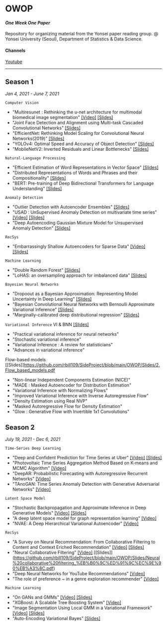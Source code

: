 # OWOP
#### *One Week One Paper* <br>
Repository for organizing material from the Yonsei paper reading group. @ Yonsei University (Seoul), Department of Statistics & Data Science.

#### Channels
[Youtube](https://www.youtube.com/channel/UCg7qqlsEjz0jKc91UIlwk6w/featured)

---

## Season 1
*Jan 4, 2021 - June 7, 2021*

<code>Computer Vision</code>
- "Multiresunet : Rethinking the u-net architecture for multimodal biomedical image segmentation" [[Video]](https://www.youtube.com/watch?v=v6vV505z4Pk) [[Slides]](https://github.com/rbill109/SideProject/blob/main/OWOP/Slides/MultiResUnet.pdf)
- "Joint Face Detection and Alignment using Multi-task Cascaded Convolutional Networks" [[Slides]](https://github.com/rbill109/SideProject/blob/main/OWOP/Slides/MTCNN.pdf)
- "EfficientNet: Rethinking Model Scaling for Convolutional Neural Networks(2019)" [[Slides]](https://github.com/rbill109/SideProject/blob/main/OWOP/Slides/EfficientNet.pdf)
- "YOLOv4: Optimal Speed and Accuracy of Object Detection" [[Slides]](https://github.com/rbill109/SideProject/blob/main/OWOP/Slides/YOLOv4.pdf)
- "MobileNetV2: Inverted Residuals and Linear Bottlenecks" [[Slides]]()

<code>Natural-Language Processing</code>
- "Efficient Estimation of Word Representations in Vector Space" [[Slides]](https://github.com/rbill109/SideProject/blob/main/OWOP/Slides/word2vec.pdf)
- "Distributed Representations of Words and Phrases and their Compositionality" [[Slides]](https://github.com/rbill109/SideProject/blob/main/OWOP/Slides/word2vec.pdf)
- "BERT: Pre-training of Deep Bidirectional Transformers for Language Understanding" [[Slides]](https://github.com/rbill109/SideProject/blob/main/OWOP/Slides/BERT.pdf)

<code>Anomaly Detection</code>
- "Outlier Detection with Autoencoder Ensembles" [[Slides]](https://github.com/rbill109/SideProject/blob/main/OWOP/Slides/owop%20(outlier%20detection%20with%20autoencoder%20ensembles)%20(1).pdf)
- "USAD : UnSupervised Anomaly Detection on multivariate time series" [[Video]](https://www.youtube.com/watch?v=LuwSlx5rzis) [[Slides]](https://github.com/rbill109/SideProject/blob/main/OWOP/Slides/USAD.pdf)
- "Deep Autoencoding Gaussian Mixture Model for Unsupervised Anomaly Detection" [[Slides]](https://github.com/rbill109/SideProject/blob/main/OWOP/Slides/DAGMM.pdf)

<code>RecSys</code>
- "Embarrassingly Shallow Autoencoders for Sparse Data" [[Video]](https://www.youtube.com/watch?v=BzPoh8yfVbQ) [[Slides]](https://github.com/rbill109/SideProject/blob/main/OWOP/Slides/Embarrassingly_Shallow_Autoencoders_for_Sparse_Data.pdf)

<code>Machine Learning</code>
- "Double Random Forest" [[Slides]](https://github.com/rbill109/SideProject/blob/main/OWOP/Slides/Double%20Random%20Forest_%20LoHAS%200206%20%EB%82%A8%EC%8A%B9%EC%A7%80.pdf)
- "LoHAS: an oversampling approach for imbalanced data" [[Slides]](https://github.com/rbill109/SideProject/blob/main/OWOP/Slides/Double%20Random%20Forest_%20LoHAS%200206%20%EB%82%A8%EC%8A%B9%EC%A7%80.pdf)

<code>Bayesian Neural Networks</code> 
- "Dropoout as a Bayesian Approximation: Representing Model Uncertainty in Deep Learning" [[Slides]](https://github.com/rbill109/SideProject/blob/main/OWOP/Slides/Dropout_as_a_Bayesian_Approximation__Representing_Model_Uncertainty_in_Deep_Learning_%EC%A0%84%EC%98%88%EC%8A%AC.pdf)
- "Bayesian Convolutional Neural Networks with Bernoulli Approximate Variational Inference" [[Slides]](https://github.com/rbill109/SideProject/blob/main/OWOP/Slides/Bayesian_Convolutional_Neural_Networks_with_Bernoulli_Approximate_Variational_Inference_%EC%A0%84%EC%98%88%EC%8A%AC.pdf)
- "Marginally-calibrated deep distributional regression" [[Slides]](https://github.com/rbill109/SideProject/blob/main/OWOP/Slides/Marginally_Calibrated_Deep_Distributional_Regression.pdf)

<code>Variational Inference</code>
VI & BNN [[Slides]](https://github.com/rbill109/SideProject/blob/main/OWOP/Slides/1.SVI%26VAE.pdf)
- "Practical variational inference for neural networks"
- "Stochastic variational inference"
- "Variational Inference : A review for statisticians"
- "Advances in variational inference"

Flow-based models [[Slides]]https://github.com/rbill109/SideProject/blob/main/OWOP/Slides/2.Flow_based_models.pdf
- "Non-linear Independent Components Estimation (NICE)"
- "MADE : Masked Autoencoder for Distribution Estimation" 
- "Variational Inference with Normalizing Flows"
- "Improved Variational Inference with Inverse Autoregressive Flow"
- "Density Estimation using Real NVP"
- "Masked Autoregressive Flow for Density Estimation"
- "Glow : Generative Flow with Invertible 1x1 Convolutions" 


## Season 2
*July 19, 2021 - Dec 6, 2021*

<code>Time-Series Deep Learning</code>
- "Deep and Confident Prediction for Time Series at Uber" [[Video]](https://www.youtube.com/watch?v=z8xnL1mQou4) [[Slides]](https://github.com/rbill109/SideProject/blob/main/OWOP/Slides/Deep%20and%20Confident%20Prediction%20for%20Time%20Series%20at%20Uber.pdf)
- "Photovoltaic Time Series Aggregation Method Based on K-means and MCMC Algorithm" [[Video]](https://www.youtube.com/watch?v=RJ_t9ubXE_w)
- "DeepAR: Probabilistic Forecasting with Autoregressive Recurrent Networks" [[Video]](https://www.youtube.com/watch?v=7WTe-xh2C10)
- "TAnoGAN: Time Series Anomaly Detection with Generative Adversarial Networks" [[Video]](https://www.youtube.com/watch?v=dHhwzrf8EAg)

<code>Latent Space Model</code>
- "Stochastic Backpropagation and Approximate Inference in Deep Generative Models" [[Video]](https://www.youtube.com/watch?v=PAY8h_1b1BI) [[Slides]](https://github.com/rbill109/SideProject/blob/main/OWOP/Slides/%EC%9D%B4%EC%9E%AC%ED%99%98_0823_VAE.pdf)
- "A deep latent space model for graph representation learning" [[Video]](https://www.youtube.com/watch?v=qJEtpABZQ-4)
- "NVAE: A Deep Hierarchical Variational Autoencoder" [[Video]](https://www.youtube.com/watch?v=KG70iQai9UY)

<code>RecSys</code>
- "A Survey on Neural Recommendation: From Collaborative Filtering to Content and Context Eriched Recommendation" [[Video]](https://www.youtube.com/watch?v=5CLxUT1KNro) [[Slides]](https://github.com/rbill109/SideProject/blob/main/OWOP/Slides/Neural%20Recommendation%20System.pdf)
- "Neural Collaborative Filtering" [[Video]](https://www.youtube.com/watch?v=zFlqhV1vv4w) [[Slides]] (https://github.com/rbill109/SideProject/blob/main/OWOP/Slides/Neural%20collaborative%20filtering_%EB%B0%9C%ED%91%9C%EC%9E%90%EB%A3%8C.pdf)
- "Deep Neural Networks for YouTube Recommendations" [[Video]](https://www.youtube.com/watch?v=R6XE3SAPJFI)
- "The role of preference ~ in a genre exploration recommender" [[Video]](https://www.youtube.com/watch?v=DqZeVm3O2J0)

<code>Machine Learning</code>
- "On GANs and GMMs" [[Video]](https://www.youtube.com/watch?v=iXK9anLm8ZA) [[Slides]](https://github.com/rbill109/SideProject/blob/main/OWOP/Slides/On%20GANs%20and%20GMMs.pdf)
- "XGBoost: A Scalable Tree Boosting System" [[Video]](https://www.youtube.com/watch?v=XXPLmd5K150)
- "Image Segmentation Using Local GMM in a Variational Framework" [[Video]](https://www.youtube.com/watch?v=B1hdB7nd6rA) [[Slides]](https://github.com/rbill109/SideProject/blob/main/OWOP/Slides/LGMM.pdf)
- "Auto-Encoding Variational Bayes" [[Slides]](https://github.com/rbill109/SideProject/blob/main/OWOP/Slides/Auto_Encoding_Variational_Bayes.pdf)
